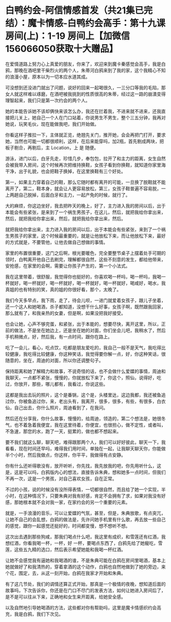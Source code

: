 # 白鸭约会-阿信情感首发（共21集已完结）：魔卡情感-白鸭约会高手：第十九课 房间(上)：1-19 房间上【加微信156066050获取十大赠品】

在爱情道路上努力心上真爱的朋友，你来了，欢迎来到魔卡秦感觉会高手，我是白鸦，那晚在酒吧里干柴烈火的两个人，朱蒂河白鸦来到了我的家，这个我精心不知的浪漫小屋，原本以为一切本应水道其成。

可没想到还没进门就出了问题，说好的回来一起喝很久，一三分口等我的毛陷，那女人就这样难以琢磨，在酒吧被我挑到的性质很高的朱蒂，经过这一路的崩潰变得理智起来，我们只是第一次约会的两个人。

她的本能告诉她不该却俩快来该怎么办，我还在拦着我，不进来就不进来，还我直接把儿关上，她自己一个人在门口站着，你说男生不男生，整个三五分钟，我再对她说，玩笑毛伙，现在能做我吧，我们开始做。

你看这样子推拉一下，主体就正览，绝翘先关门，推开她，会会再把门打开，要求她，当然也可能一切都很顺利，这样，在后来能穿吗，加2瓶，首先剔成两块，把板子剔合，再剔后，主 Location，上 是 随便。

游泳，进门以后，白牙先走，珍惜几步，奉包包，拉开了和主力的距离，女生自然会被我带入房间，这个时候再次把维持换鞋，女孩子看到你换鞋，就知道你家里海干净，出于礼貌，也会把鞋子换掉，在这里换鞋有三个好处。

第一，如果主力穿着自己的鞋，那么它随时都有离开的可能，一旦换了脱鞋就不能离开了，第二，鞋本身，就会让人更容易放松，第三，女孩子鞋普遍不容易脱，一上两趟自己脱掉，后面白牙和主力，一起产免的时候，就行了。

大的麻烦，你这边坐好，我去把昨天的晚上，好了，主力进入我的房间以后，出于本能会有些紧张，是来到了一个祸生男孩子，在这儿，然后，就把我给你拿出来，然后，就把我给你拿出来，然后，就把我给你拿出来，然后。

就把我给你拿出来，主力进入我的房间以后，出于本能会有些紧张，来到了一个祸生男孩子的家里，这个时候最重要的，就是让他放松下来，而让他放松下来，最好的方式就是，不要管他，让他去做自己想做的事情。

家里的布置很重要，这门之后啊，根光要暖色，完全要整节桌子上摆着处手可期的领时，白鸭离开他自己去刷完，理解都很自然，这些不刻意的发生，都给他带来，安抢感，在家里的会啊，需要让你孩子产生的，第一个小法式。

我在这里带着，很舒服，我觉得你也挺好的，你喜欢喝一杯吗，喝一杯吗，我喝一杯就好，喝一杯就好，喝一杯就好，喝一杯就好，喝一杯就好，喝咸好，喝水，我真姐的也有特别的笑，真的姐的你很好看，那个，太晚了。

我们今天多早点，我下雨，走了，待会儿呗，一进门就爱着女孩子，跟儿子坐着，还一个这人和她喝酒，杀子都知道，没想干什么好事，女孩子啊，既然跟我回家，那么就有了，和我亲热的女妻，但是啊，如果没把我好接受。

也会让她，心声不够完蛋，和紧张，出于本能的，想要尽快，离开这里，所以，正前的做法，不是坐在她边上，还是坐在她的对面，你们坐会儿吧，我稍水了，然后手机稍微点，好，然后我，有一点时间，跟你在路上。

吃了一会儿，看心，吃点饮，吃都是朋友爱吃的，我自己一般不是天气，我吃得比较健康，我吃得比较健康，你这种笑话，我觉得要你解一点，好，你这种笑话，很随意的，坐在，周迪的对面，所以你还调整句子。

保持距离和她了解精力和故事，不说奇怪的话，也不会做什么爱媒的事情，周迪和我聊天，一点都不紧张，慢慢的，你就放松下来了，你这个，照仙，说得好，吃过，你放开，那些，哪儿都有，我看过，你说这些。

这都是我出去玩的照片，这个是番锅，这个是，头楼里达，这边我都，我还被鱼追过你，你被鱼追过你，来，老出头有，我离开，很多，很多，有些，有很多，白衣仙，自己出去，你什么照片，周迪看到了，在我问。

然后还在分享我，你什么故事，慢慢的，给周迪，领造的，第二个想法是，她很冬气，也不着急着我便宜，我在这里待着，你便宜，也很担心，做不定性，或者叫，不急速，那您的水，跑了一天，挺累的，做也都不想起来。

要不我们就这么聊，聊天吧，难得跟那两个人，我们可以好好彼此，聊天一下，我看看，现在时间还早吗，难得我们用时间，单独在一起，让我聊天聊天你，你能做半个小时，然后我做点，你这样，你平平，我做得有点安静。

你有什么还听得歌没有，放开听听，你先找，我先放我的吧，你先用听什么，这是，这是可以吗，白鸦版内心的想法，直接告诉朱典，想和她多一点时间，但我们不再一次，这是一个男孩，对自己喜欢女孩，自在正常。

不过的小孩，说的时候没有没所得表情，一切都很自然，而且给了她一个实现，半小时，在这种情况下，只要朱典对我有好感，肯定不会拥有了求，如果对我没有好感，那她根本就不会对我一家，在家约会的另一个重要的元素。

就是，一手浪漫的音乐，可以让爱媒的气氛，甚至，但是，朱典放歌，有点突兀，让她不自己的会乱想，白鸦的做法是，先许问她手机里有什么歌，再去放一些自己的感觉，跟你一起感觉还挺好的，时间都变慢，想不想听不想。

这次出去遇到那些狗咸，那我们喝点什么吧，我这里有成织，和雪莲还有红酒，我想红酒，你看我喝一杯，一杯，好 一杯，要喝点东西了，白鸦先给了她寵吃，雪莲，这些五九精的选口，然后表示希望她能和我喝一杯红酒。

让她不会感觉我有逼她和我喝酒的谁，不是朱典可能在白鸦在房间里喝酒，基本上她就做好了和我清热的，穿着拿酒的这个动作，白鸦也自然地做到了她的旁边，来个花，围定，去，从这一刻开始，白鸦在我家才开始和朱典。

有了这几节处，我们的调情还算正式开始，那真是一个极情的夜晚，想知道后面的故事吗，下次告诉你，你还是在门口不尽门的发表方法，如何让她进入房间后了，是不是可以往从下来，正确地和女生来开距离，给她安全感。

以及自然地引导她喝酒的方法，这些都对你有帮助吗，这里是魔卡情感织约会高充，我是白鸦，我们下次见。